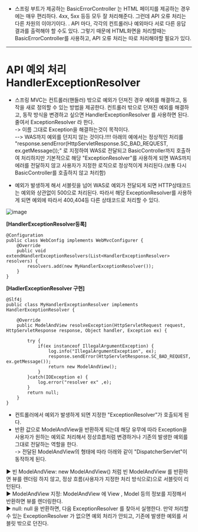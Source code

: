 - 스프링 부트가 제공하는 BasicErrorController 는 HTML 페이지를 제공하는 경우에는 매우 편리하다. 4xx, 5xx 등등 모두 잘 처리해준다. 그런데 API 오류 처리는 다른 차원의 이야기이다. . API 마다, 각각의 컨트롤러나 예외마다 서로 다른 응답 결과를 출력해야 할 수도 있다.
그렇기 때문에 HTML화면을 처리할때는 BasicErrorController를 사용하고, API 오류 처리는 따로 처리해야할 필요가 있다.
----------------------------------

__API 예외 처리 HandlerExceptionResolver__
==================================
- 스프링 MVC는 컨트롤러(핸들러) 밖으로 예외가 던져진 경우 예외를 해결하고, 동작을 새로 정의할 수 있는 방법을 제공한다. 컨트롤러 밖으로 던져진 예외를 해결하고, 동작 방식을 변경하고 싶으면 HandlerExceptionResolver 를 사용하면 된다. 줄여서 ExceptionResolver 라 한다.             
-> 이름 그대로 Exception을 해결하는것이 목적이다.      
--> WAS까지 예외를 던지지 않는 것이다.!!!! 아래의 예에서는 정상적인 처리를 "response.sendError(HttpServletResponse.SC_BAD_REQUEST, ex.getMessage());" 로 지정하여 WAS로 전달되고 BasicController까지 호출하여 처리하지만 기본적으로 해당 "ExceptionResolver"를 사용하게 되면 WAS까지 에러를 전달하지 않고 사용자가 지정한 로직으로 정상적이게 처리된다.(보통 다시 BasicController를 호출하지 않고 처리함)           

- 예외가 발생하게 해서 서블릿을 넘어 WAS로 예외가 전달되게 되면 HTTP상태코드는 예외와 상관없이 500으로 처리된다. 따라서 해당 ExceptionResolver를 사용하게 되면 예외에 따라서 400,404등 다른 상태코드로 처리할 수 있다.     



![image](https://user-images.githubusercontent.com/96917871/160661135-43e19b38-2565-4f02-bfec-2b425a69ea7f.png)

__[HandlerExceptionResolver등록]__
```
@Configuration
public class WebConfig implements WebMvcConfigurer {
    @Override
    public void extendHandlerExceptionResolvers(List<HandlerExceptionResolver> resolvers) {
        resolvers.add(new MyHandlerExceptionResolver());
    }
}
```

__[HadlerExceptionResolver 구현]__
```
@Slf4j
public class MyHandlerExceptionResolver implements HandlerExceptionResolver {

    @Override
    public ModelAndView resolveException(HttpServletRequest request, HttpServletResponse response, Object handler, Exception ex) {

        try {
            if(ex instanceof IllegalArgumentException) {
                log.info("IllegalArgumentException", ex);
                response.sendError(HttpServletResponse.SC_BAD_REQUEST, ex.getMessage());
                return new ModelAndView();
            }
        }catch(IOException e) {
            log.error("resolver ex" ,e);
        }
        return null;
    }
}
```
- 컨트롤러에서 예외가 발생하게 되면 지정한 "ExceptionResolver"가 호출되게 된다.
- 반환 값으로 ModelAndView을 반환하게 되는데 해당 유무에 따라 Exception을 사용자가 원하는 예외로 처리해서 정상흐름처럼 변경하거나 기존의 발생한 예외를 그대로 전달하는 역할을 한다.     
-> 전달된 ModelAndView의 형태에 따라 아래와 같이 "DispatcherServlet"이 동작하게 된다.     


▶ 빈 ModelAndView: new ModelAndView() 처럼 빈 ModelAndView 를 반환하면 뷰를 렌더링 하지 않고, 정상 흐름(사용자가 지정한 처리 방식으로)으로 서블릿이 리턴된다.                     
▶ ModelAndView 지정: ModelAndView 에 View , Model 등의 정보를 지정해서 반환하면 뷰를 렌더링한다.                 
▶ null: null 을 반환하면, 다음 ExceptionResolver 를 찾아서 실행한다. 만약 처리할 수 있는 ExceptionResolver 가 없으면 예외 처리가 안되고, 기존에 발생한 예외를 서블릿 밖으로 던진다.                

  
